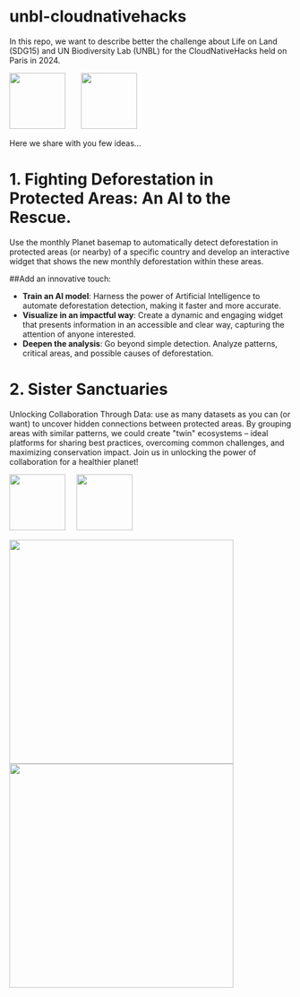 # unbl-cloudnativehacks

In this repo, we want to describe better the challenge about Life on Land (SDG15) and UN Biodiversity Lab (UNBL) for the CloudNativeHacks held on Paris in 2024.

<img src="https://github.com/unepwcmc/unbl-cloudnativehacks/assets/141819111/6b95c033-91a0-49d3-b02a-d06086cd875e" height="100">&nbsp;&nbsp;&nbsp;&nbsp;&nbsp;&nbsp;&nbsp;<img src="https://github.com/unepwcmc/unbl-cloudnativehacks/assets/141819111/add289e3-e448-488d-a21e-6550e23fc489" height="100">

Here we share with you few ideas...

# 1. Fighting Deforestation in Protected Areas: An AI to the Rescue.

Use the monthly Planet basemap to automatically detect deforestation in protected areas (or nearby) of a specific country and develop an interactive widget that shows the new monthly deforestation within these areas.

##Add an innovative touch:
- **Train an AI model**: Harness the power of Artificial Intelligence to automate deforestation detection, making it faster and more accurate.
- **Visualize in an impactful way**: Create a dynamic and engaging widget that presents information in an accessible and clear way, capturing the attention of anyone interested.
- **Deepen the analysis**: Go beyond simple detection. Analyze patterns, critical areas, and possible causes of deforestation.

<!--##Benefits:
- **Early warning**: Quickly identify deforestation to take timely protection measures.
- **Transparency and information**: Share data openly and understandably, fostering collective action.
- **Valuable tool**: Provide governments, NGOs, and communities with an effective resource to combat deforestation.

##Additional tips:
- **Specify the country of focus**: increase the relevance of the challenge for a specific audience.
- **Briefly describe the widget format**: generate expectation about the user interface.
- **Mention potential AI techniques**: attract participants with diverse skills.
- **Highlight the potential impact of the solution**: motivate people to contribute.
--> 

# 2. Sister Sanctuaries

Unlocking Collaboration Through Data: use as many datasets as you can (or want) to uncover hidden connections between protected areas. By grouping areas with similar patterns, we could create "twin" ecosystems – ideal platforms for sharing best practices, overcoming common challenges, and maximizing conservation impact. Join us in unlocking the power of collaboration for a healthier planet!

<!--
##Innovative Touch: Go beyond Basic Similarity Instead of simple pattern matching, leverage advanced techniques like:
- **Clustering Algorithms**: Identify complex, non-linear relationships between protected areas based on multiple datasets.
- **Network Analysis**: Understand the flow of information, resources, and challenges between similar areas.
- **Machine Learning**: Predict future trends and challenges based on historical data and shared patterns.

##Actionable Insights: Don't just identify similar areas, unlock actionable insights like:
- **Predicting Deforestation Risk**: Identify "twin" areas prone to similar threats, enabling proactive protection measures.
- **Resource Sharing**: Connect areas with complementary strengths and weaknesses, facilitating resource exchange and knowledge transfer.
- **Collaborative Research**: Enable joint research efforts between "twin" areas, tackling shared challenges with combined expertise.

##Benefits:
- **Deeper Understanding**: Go beyond basic similarities to uncover complex relationships and hidden connections between protected areas.
- **Enhanced Collaboration**: Facilitate targeted partnerships between "twin" areas, fostering knowledge sharing and joint action.
- **Increased Efficiency**: Optimize resource allocation by connecting areas with complementary strengths and needs.
- **Amplified Impact**: Accelerate conservation efforts by leveraging collective knowledge and experience from similar ecosystems.
- **Improved Decision-Making**: Predict future challenges and inform proactive conservation strategies based on shared trends.

##Additional Tips:
- **Focus on Specific Datasets**: Instead of generic "10 relevant datasets," highlight specific data sources for added credibility (e.g., climate, biodiversity, management practices).
- **Target Specific Challenges**: Focus on a particular conservation issue (e.g., deforestation, endangered species) for deeper impact and engagement.
- **Partner with Organizations**: Collaborate with conservation NGOs or research institutions to integrate your solution into existing initiatives and tap into their expertise.
- **Develop Interactive Tools**: Create user-friendly maps, dashboards, or platforms showcasing "twin" areas and enabling knowledge exchange.
- **Consider Explainability**: If using complex AI models, ensure transparency and interpretability of results for user trust and adoption.
-->

<img src="https://github.com/unepwcmc/unbl-cloudnativehacks/assets/141819111/db2041aa-b732-45a9-8b7c-8233bb36dd26" height="100">&nbsp;&nbsp;&nbsp;&nbsp;&nbsp;<img src="https://github.com/unepwcmc/unbl-cloudnativehacks/assets/141819111/3afc9301-a2a9-491e-ab96-3f263fbca599" height="100">

<img src="https://github.com/unepwcmc/unbl-cloudnativehacks/assets/141819111/41b3885c-c08f-4471-9553-9adcf2a59325" height="400">

<img src="https://github.com/unepwcmc/unbl-cloudnativehacks/assets/141819111/ffb60b66-fecc-48e8-94fa-3970df1087b1" height="400">



